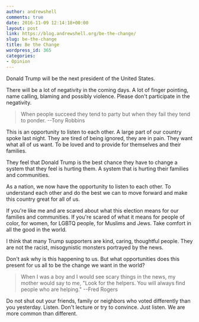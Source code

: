 ```yaml
---
author: andrewshell
comments: true
date: 2016-11-09 12:14:18+00:00
layout: post
link: https://blog.andrewshell.org/be-the-change/
slug: be-the-change
title: Be the Change
wordpress_id: 365
categories:
- Opinion
---
```


Donald Trump will be the next president of the United States.

There will be a lot of negativity in the coming days. A lot of finger pointing, name calling, blaming and possibly violence. Please don't participate in the negativity.

> When people succeed they tend to party but when they fail they tend to ponder. --Tony Robbins

This is an opportunity to listen to each other. A large part of our country spoke last night. They are tired of being ignored, they are in pain. They want what all of us want. To be loved and to provide for themselves and their families.

They feel that Donald Trump is the best chance they have to change a system that they feel is hurting them. A system that is hurting their families and communities.

As a nation, we now have the opportunity to listen to each other. To understand each other and do the best we can to move forward and make this country great for all of us.

If you're like me and are scared about what this election means for our families and communities. If you're scared of what it means for people of color, for women, for LGBTQ people, for Muslims and Jews. Take comfort in all the good in the world.

I think that many Trump supporters are kind, caring, thoughtful people. They are not the racist, misogynistic monsters portrayed by the news.

Don't ask why is this happening to us. But what opportunities does this present for us all to be the change we want in the world?

> When I was a boy and I would see scary things in the news, my mother would say to me, "Look for the helpers. You will always find people who are helping." --Fred Rogers

Do not shut out your friends, family or neighbors who voted differently than you yesterday. Listen. Don't lecture or try to convince. Just listen. We are more common than different.
